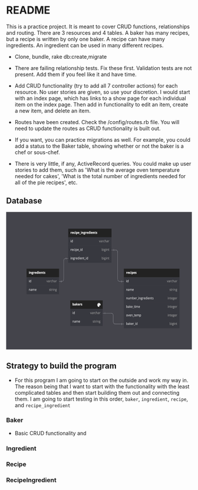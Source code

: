 # README

This is a practice project.  It is meant to cover CRUD functions, relationships and routing.  There are 3 resources and 4 tables.  A baker has many recipes, but a recipe is written by only one baker.  A recipe can have many ingredients.  An ingredient can be used in many different recipes.

* Clone, bundle, rake db:create,migrate

* There are failing relationship tests.  Fix these first.  Validation tests are not present.  Add them if you feel like it and have time.

* Add CRUD functionality (try to add all 7 controller actions) for each resource.  No user stories are given, so use your discretion.  I would start with an index page, which has links to a show page for each individual item on the index page.  Then add in functionality to edit an item, create a new item, and delete an item.

* Routes have been created.  Check the /config/routes.rb file.  You will need to update the routes as CRUD functionality is built out.

* If you want, you can practice migrations as well.  For example, you could add a status to the Baker table, showing whether or not the baker is a chef or sous-chef.  

* There is very little, if any, ActiveRecord queries.  You could make up user stories to add them, such as 'What is the average oven temperature needed for cakes', 'What is the total number of ingredients needed for all of the pie recipes', etc.

## Database

<div align="center"> 
  <img src="./app/assets/images/db_visual.png" alt="A visual of the database" width="574" height="374" />
</div>

## Strategy to build the program
- For this program I am going to start on the outside and work my way in. The reason being that I want to start with the functionality with the least complicated tables and then start building them out and connecting them. I am going to start testing in this order, `baker`, `ingredient`, `recipe`, and `recipe_ingredient`

### Baker
 - Basic CRUD functionality and 

### Ingredient

### Recipe

### RecipeIngredient





